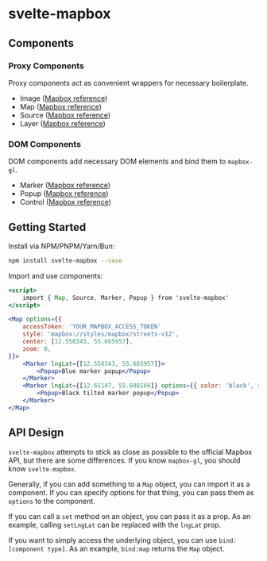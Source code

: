 # svelte-mapbox

## Components

### Proxy Components

Proxy components act as convenient wrappers for necessary boilerplate.

- Image ([Mapbox reference](https://docs.mapbox.com/mapbox-gl-js/api/map/#map#addimage))
- Map ([Mapbox reference](https://docs.mapbox.com/mapbox-gl-js/api/map/))
- Source ([Mapbox reference](https://docs.mapbox.com/mapbox-gl-js/api/sources/))
- Layer ([Mapbox reference](https://docs.mapbox.com/style-spec/reference/layers/))

### DOM Components

DOM components add necessary DOM elements and bind them to `mapbox-gl`.

- Marker ([Mapbox reference](https://docs.mapbox.com/mapbox-gl-js/api/markers/#marker))
- Popup ([Mapbox reference](https://docs.mapbox.com/mapbox-gl-js/api/markers/#popup))
- Control ([Mapbox reference](https://docs.mapbox.com/mapbox-gl-js/api/markers/#icontrol))

## Getting Started

Install via NPM/PNPM/Yarn/Bun:

```sh
npm install svelte-mapbox --save
```

Import and use components:

```jsx
<script>
    import { Map, Source, Marker, Popup } from 'svelte-mapbox'
</script>

<Map options={{
    accessToken: 'YOUR_MAPBOX_ACCESS_TOKEN'
    style: 'mapbox://styles/mapbox/streets-v12',
    center: [12.550343, 55.665957],
    zoom: 8,
}}>
    <Marker lngLat={[12.550343, 55.665957]}>
        <Popup>Blue marker popup</Popup>
    </Marker>
    <Marker lngLat={[12.65147, 55.608166]} options={{ color: 'black', rotation: 45 }}>
        <Popup>Black tilted marker popup</Popup>
    </Marker>
</Map>
```

## API Design

`svelte-mapbox` attempts to stick as close as possible to the official Mapbox API, but there are some differences. If you know `mapbox-gl`, you should know `svelte-mapbox`.

Generally, if you can add something to a `Map` object, you can import it as a component. If you can specify options for that thing, you can pass them as `options` to the component.

If you can call a `set` method on an object, you can pass it as a prop. As an example, calling `setLngLat` can be replaced with the `lngLat` prop.

If you want to simply access the underlying object, you can use `bind:[component type]`. As an example, `bind:map` returns the `Map` object.

